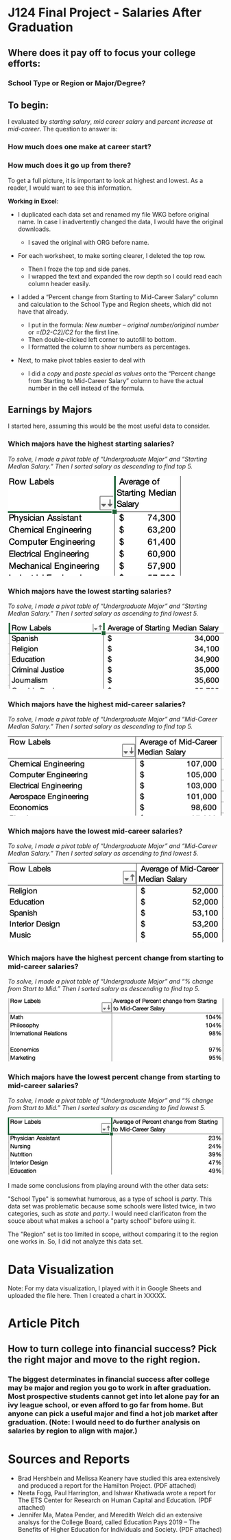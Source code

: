 # J124 Final Project - Salaries After Graduation
## Where does it pay off to focus your college efforts:
### School Type or Region or Major/Degree?  

## To begin: 

I evaluated by *starting salary*, *mid career salary* and *percent increase at mid-career*. The question to answer is:

### How much does one make at career start?
### How much does it go up from there? 

To get a full picture, it is important to look at highest and lowest. As a reader, I would want to see this information.

**Working in Excel**:
* I duplicated each data set and renamed my file WKG before original name. In case I inadvertently changed the data, I would have the original downloads.
  * I saved the original with ORG before name.  
* For each worksheet, to make sorting clearer, I deleted the top row. 
  * Then I froze the top and side panes.
  * I wrapped the text and expanded the row depth so I could read each column header easily.
* I added a “Percent change from Starting to Mid-Career Salary” column and calculation to the School Type and Region sheets, which did not have that already.
  * I put in the formula: *New number – original number/original number* or *=(D2-C2)/C2* for the first line.
  * Then double-clicked left corner to autofill to bottom.
  * I formatted the column to show numbers as percentages.

* Next, to make pivot tables easier to deal with 
  * I did a *copy* and *paste special as values* onto the “Percent change from Starting to Mid-Career Salary”  column to have the actual number in the cell instead of the formula. 

## Earnings by Majors
I started here, assuming this would be the most useful data to consider. 

### Which majors have the highest starting salaries?
*To solve, I made a pivot table of “Undergraduate Major” and “Starting Median Salary.” Then I sorted salary as descending to find top 5.*

![DegreeStartDesc](/Degree_Starting_Desc.jpg)

### Which majors have the lowest starting salaries?
*To solve, I made a pivot table of “Undergraduate Major” and “Starting Median Salary.” Then I sorted salary as ascending to find lowest 5.*

![DegreeStartAsc](/Degree_Starting_Asc.jpg)

### Which majors have the highest mid-career salaries? 
*To solve, I made a pivot table of “Undergraduate Major” and “Mid-Career Median Salary.” Then I sorted salary as descending to find top 5.*

![DegreeMidCareerAsc](/DegMidDesc.jpg)

### Which majors have the lowest mid-career salaries?
*To solve, I made a pivot table of “Undergraduate Major” and “Mid-Career Median Salary.” Then I sorted salary as ascending to find lowest 5.*

![DegreeMidCareerAsc](/DegMidAsc.jpg)

### Which majors have the highest percent change from starting to mid-career salaries? 
*To solve, I made a pivot table of “Undergraduate Major” and “% change from Start to Mid.” Then I sorted salary as descending to find top 5.*

![Degree%Desc](/DegPerDesc.jpg)

### Which majors have the lowest percent change from starting to mid-career salaries?
*To solve, I made a pivot table of “Undergraduate Major” and “% change from Start to Mid.” Then I sorted salary as ascending to find lowest 5.*

![Degree%Asc](/DegPerAsc.jpg)

I made some conclusions from playing around with the other data sets: 

"School Type" is somewhat humorous, as a type of school is *party*. This data set was problematic because some schools were listed twice, in two categories, such as *state* and *party*. I would need clarificaton from the souce about what makes a school a "party school" before using it. 

The "Region" set is too limited in scope, without comparing it to the region one works in. So, I did not analyze this data set.

# Data Visualization 

Note: For my data visualization, I played with it in Google Sheets and uploaded the file here. Then I created a chart in XXXXX.

# Article Pitch

## How to turn college into financial success? Pick the right major and move to the right region.

### The biggest determinates in financial success after college may be major and region you go to work in after graduation. Most prospective students cannot get into let alone pay for an ivy league school, or even afford to go far from home. But anyone can pick a useful major and find a hot job market after graduation. (Note: I would need to do further analysis on salaries by region to align with major.) 

# Sources and Reports
* Brad Hershbein and Melissa Keanery have studied this area extensively and produced a report for the Hamilton Project. (PDF attached)
* Neeta Fogg, Paul Harrington, and Ishwar Khatiwada wrote a report for The ETS Center for Research on Human Capital and Education. (PDF attached)
* Jennifer Ma, Matea Pender, and Meredith Welch did an extensive analsys for the College Board, called Education Pays 2019 – The Benefits of Higher Education for Individuals and Society. (PDF attached)


